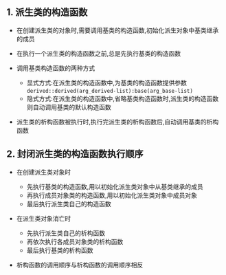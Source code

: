 ## 1. 派生类的构造函数

* 在创建派生类的对象时,需要调用基类的构造函数,初始化派生对象中基类继承的成员
* 在执行一个派生类的构造函数之前,总是先执行基类的构造函数

* 调用基类构造函数的两种方式
    * 显式方式:在派生类的构造函数中,为基类的构造函数提供参数 `derived::derived(arg_derived-list):base(arg_base-list)`
    * 隐式方式:在派生类的构造函数中,省略基类构造函数时,派生类的构造函数则自动调用基类的默认构造函数

* 派生类的析构函数被执行时,执行完派生类的析构函数后,自动调用基类的析构函数

## 2. 封闭派生类的构造函数执行顺序

* 在创建派生类对象时
    * 先执行基类的构造函数,用以初始化派生类对象中从基类继承的成员
    * 再执行成员对象类的构造函数,用以初始化派生类对象中成员对象
    * 最后执行派生类自己的构造函数

* 在派生类对象消亡时
    * 先执行派生类自己的析构函数
    * 再依次执行各成员对象类的析构函数
    * 最后执行基类的析构函数

* 析构函数的调用顺序与析构函数的调用顺序相反
